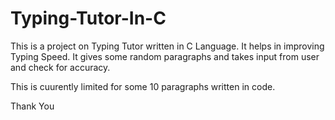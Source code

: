 # Typing-Tutor-In-C

This is a project on Typing Tutor written in C Language. It helps in improving Typing Speed. It gives some random paragraphs and takes input from user and check for accuracy.

This is cuurently limited for some 10 paragraphs written in code.

Thank You
